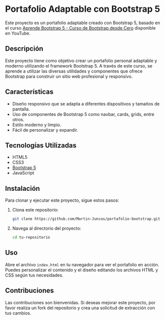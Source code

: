 # Portafolio Adaptable con Bootstrap 5

Este proyecto es un portafolio adaptable creado con Bootstrap 5, basado en el curso [Aprende Bootstrap 5 - Curso de Bootstrap desde Cero](https://www.youtube.com/watch?v=QCw0L6FupQ0) disponible en YouTube.

## Descripción

Este proyecto tiene como objetivo crear un portafolio personal adaptable y moderno utilizando el framework Bootstrap 5. A través de este curso, se aprende a utilizar las diversas utilidades y componentes que ofrece Bootstrap para construir un sitio web profesional y responsivo.

## Características

- Diseño responsivo que se adapta a diferentes dispositivos y tamaños de pantalla.
- Uso de componentes de Bootstrap 5 como navbar, cards, grids, entre otros.
- Estilo moderno y limpio.
- Fácil de personalizar y expandir.

## Tecnologías Utilizadas

- HTML5
- CSS3
- [Bootstrap 5](https://getbootstrap.com/)
- JavaScript

## Instalación

Para clonar y ejecutar este proyecto, sigue estos pasos:

1. Clona este repositorio:

   ```bash
   git clone https://github.com/Martin-Juncos/portafolio-bootstrap.git
   ```

2. Navega al directorio del proyecto:
   ```bash
   cd tu-repositorio
   ```

## Uso

Abre el archivo `index.html` en tu navegador para ver el portafolio en acción. Puedes personalizar el contenido y el diseño editando los archivos HTML y CSS según tus necesidades.

## Contribuciones

Las contribuciones son bienvenidas. Si deseas mejorar este proyecto, por favor realiza un fork del repositorio y crea una solicitud de extracción con tus cambios.

```

```

```

```
